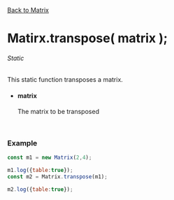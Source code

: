 [Back to Matrix](https://github.com/matiasvlevi/Dann/wiki/Matrix-Object)

# Matirx.transpose( matrix );
###### Static

This static function transposes a matrix.


- #### matrix <br/>
    The matrix to be transposed

<br/>

### Example

```js
const m1 = new Matrix(2,4);

m1.log({table:true});
const m2 = Matrix.transpose(m1);

m2.log({table:true});
```
